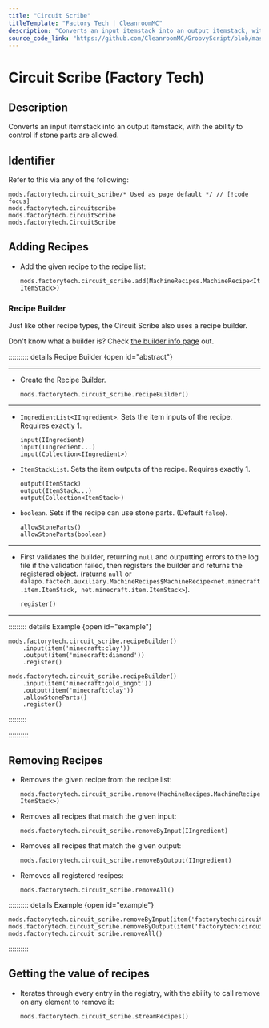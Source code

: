 ```yaml
---
title: "Circuit Scribe"
titleTemplate: "Factory Tech | CleanroomMC"
description: "Converts an input itemstack into an output itemstack, with the ability to control if stone parts are allowed."
source_code_link: "https://github.com/CleanroomMC/GroovyScript/blob/master/src/main/java/com/cleanroommc/groovyscript/compat/mods/factorytech/CircuitScribe.java"
---
```


# Circuit Scribe (Factory Tech)

## Description

Converts an input itemstack into an output itemstack, with the ability to control if stone parts are allowed.

## Identifier

Refer to this via any of the following:

```groovy:no-line-numbers {1}
mods.factorytech.circuit_scribe/* Used as page default */ // [!code focus]
mods.factorytech.circuitscribe
mods.factorytech.circuitScribe
mods.factorytech.CircuitScribe
```


## Adding Recipes

- Add the given recipe to the recipe list:

    ```groovy:no-line-numbers
    mods.factorytech.circuit_scribe.add(MachineRecipes.MachineRecipe<ItemStack, ItemStack>)
    ```


### Recipe Builder

Just like other recipe types, the Circuit Scribe also uses a recipe builder.

Don't know what a builder is? Check [the builder info page](../../getting_started/builder.md) out.

:::::::::: details Recipe Builder {open id="abstract"}

---

- Create the Recipe Builder.

    ```groovy:no-line-numbers
    mods.factorytech.circuit_scribe.recipeBuilder()
    ```

---

- `IngredientList<IIngredient>`. Sets the item inputs of the recipe. Requires exactly 1.

    ```groovy:no-line-numbers
    input(IIngredient)
    input(IIngredient...)
    input(Collection<IIngredient>)
    ```

- `ItemStackList`. Sets the item outputs of the recipe. Requires exactly 1.

    ```groovy:no-line-numbers
    output(ItemStack)
    output(ItemStack...)
    output(Collection<ItemStack>)
    ```

- `boolean`. Sets if the recipe can use stone parts. (Default `false`).

    ```groovy:no-line-numbers
    allowStoneParts()
    allowStoneParts(boolean)
    ```

---

- First validates the builder, returning `null` and outputting errors to the log file if the validation failed, then registers the builder and returns the registered object. (returns `null` or `dalapo.factech.auxiliary.MachineRecipes$MachineRecipe<net.minecraft.item.ItemStack, net.minecraft.item.ItemStack>`).

    ```groovy:no-line-numbers
    register()
    ```

---

::::::::: details Example {open id="example"}
```groovy:no-line-numbers
mods.factorytech.circuit_scribe.recipeBuilder()
    .input(item('minecraft:clay'))
    .output(item('minecraft:diamond'))
    .register()

mods.factorytech.circuit_scribe.recipeBuilder()
    .input(item('minecraft:gold_ingot'))
    .output(item('minecraft:clay'))
    .allowStoneParts()
    .register()
```

:::::::::

::::::::::

## Removing Recipes

- Removes the given recipe from the recipe list:

    ```groovy:no-line-numbers
    mods.factorytech.circuit_scribe.remove(MachineRecipes.MachineRecipe<ItemStack, ItemStack>)
    ```

- Removes all recipes that match the given input:

    ```groovy:no-line-numbers
    mods.factorytech.circuit_scribe.removeByInput(IIngredient)
    ```

- Removes all recipes that match the given output:

    ```groovy:no-line-numbers
    mods.factorytech.circuit_scribe.removeByOutput(IIngredient)
    ```

- Removes all registered recipes:

    ```groovy:no-line-numbers
    mods.factorytech.circuit_scribe.removeAll()
    ```

:::::::::: details Example {open id="example"}
```groovy:no-line-numbers
mods.factorytech.circuit_scribe.removeByInput(item('factorytech:circuit_intermediate:8'))
mods.factorytech.circuit_scribe.removeByOutput(item('factorytech:circuit_intermediate:8'))
mods.factorytech.circuit_scribe.removeAll()
```

::::::::::

## Getting the value of recipes

- Iterates through every entry in the registry, with the ability to call remove on any element to remove it:

    ```groovy:no-line-numbers
    mods.factorytech.circuit_scribe.streamRecipes()
    ```

